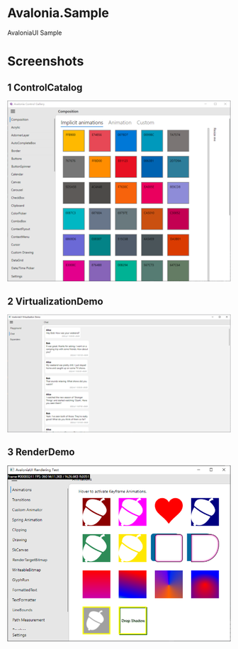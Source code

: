 # Avalonia.Sample
AvaloniaUI Sample 

# Screenshots

## 1 ControlCatalog
![](screenshots/avalonia-control-gallary.png)


## 2 VirtualizationDemo

![](screenshots/virtualization.png)

## 3 RenderDemo

![](screenshots/render.png)